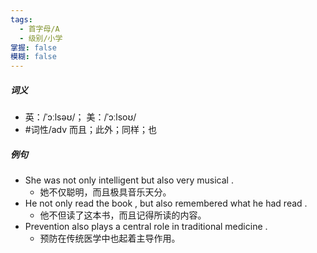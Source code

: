 ```yaml
---
tags:
  - 首字母/A
  - 级别/小学
掌握: false
模糊: false
---
```

##### 词义
- 英：/ˈɔːlsəʊ/； 美：/ˈɔːlsoʊ/
- #词性/adv  而且；此外；同样；也
##### 例句
- She was not only intelligent but also very musical .
	- 她不仅聪明，而且极具音乐天分。
- He not only read the book , but also remembered what he had read .
	- 他不但读了这本书，而且记得所读的内容。
- Prevention also plays a central role in traditional medicine .
	- 预防在传统医学中也起着主导作用。
